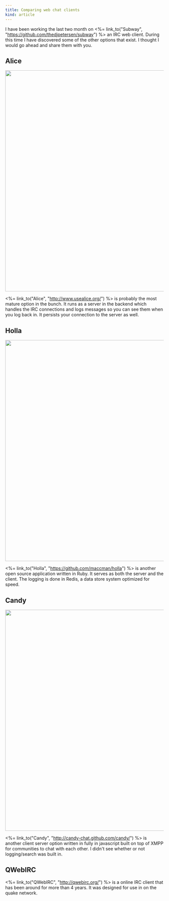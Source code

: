 ```yaml
---
title: Comparing web chat clients
kind: article
---
```


I have been working the last two month on <%= link_to("Subway", "https://github.com/thedjpetersen/subway") %> an IRC web client. During this time I have discovered some of the other options that exist. I thought I would go ahead and share them with you.

## Alice

<img src="http://usealice.org/image/screenshots/new/3.png" style="width: 700px" />

<%= link_to("Alice", "http://www.usealice.org/") %> is probably the most
mature option in the bunch. It runs as a server in the backend which
handles the IRC connections and logs messages so you can see them when
you log back in. It persists your connection to the server as well.

## Holla

<img
src="https://lh4.googleusercontent.com/_IH1OempnqUc/TZF1gMnidmI/AAAAAAAABKE/b9rp9RdtA3o/s800/Screen%20shot%202011-03-29%20at%2018.58.12.png" style="width: 700px"/>

<%= link_to("Holla", "https://github.com/maccman/holla") %> is another
open source application written in Ruby. It serves as both the server
and the client. The logging is done in Redis, a data store system
optimized for speed.

## Candy

<img
src="http://candy-chat.github.com/candy/public/images/screenshot.png" style="width: 700px"/>

<%= link_to("Candy", "http://candy-chat.github.com/candy/") %> is another client server option written in fully in javascript
built on top of XMPP for communities to chat with each other. I didn't
see whether or not logging/search was built in.

## QWebIRC

<%= link_to("QWebIRC", "http://qwebirc.org/") %> is a online IRC client that has been around for more than 4
years. It was designed for use in on the quake network. 

